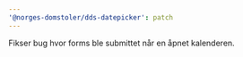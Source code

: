 ```yaml
---
'@norges-domstoler/dds-datepicker': patch
---
```


Fikser bug hvor forms ble submittet når en åpnet kalenderen.
